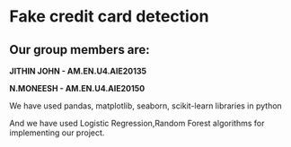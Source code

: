 # Fake credit card detection

## Our group members are:

**JITHIN JOHN - AM.EN.U4.AIE20135**

**N.MONEESH - AM.EN.U4.AIE20150**



We have used pandas, matplotlib, seaborn, scikit-learn libraries in python


And we have used Logistic Regression,Random Forest algorithms for implementing our project.
